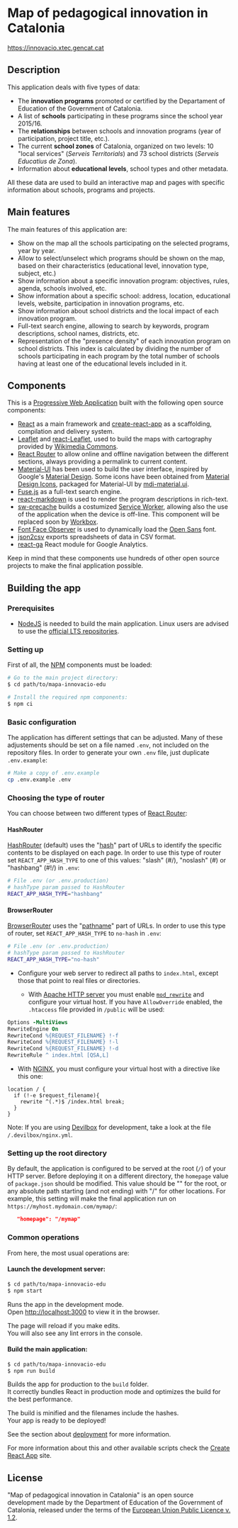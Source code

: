 # Map of pedagogical innovation in Catalonia

https://innovacio.xtec.gencat.cat


## Description
This application deals with five types of data:
- The __innovation programs__ promoted or certified by the Departament of Education of the Government of Catalonia.
- A list of __schools__ participating in these programs since the school year 2015/16.
- The __relationships__ between schools and innovation programs (year of participation, project title, etc.).
- The current __school zones__ of Catalonia, organized on two levels: 10 "local services" (_Serveis Territorials_) and 73 school districts (_Serveis Educatius de Zona_).
- Information about __educational levels__, school types and other metadata.

All these data are used to build an interactive map and pages with specific information about schools, programs and projects.

## Main features
The main features of this application are:
- Show on the map all the schools participating on the selected programs, year by year.
- Allow to select/unselect which programs should be shown on the map, based on their characteristics (educational level, innovation type, subject, etc.)
- Show information about a specific innovation program: objectives, rules, agenda, schools involved, etc.
- Show information about a specific school: address, location, educational levels, website, participation in innovation programs, etc.
- Show information about school districts and the local impact of each innovation program.
- Full-text search engine, allowing to search by keywords, program descriptions, school names, districts, etc.
- Representation of the "presence density" of each innovation program on school districts. This index is calculated by dividing the number of schools participating in each program by the total number of schools having at least one of the educational levels included in it.

## Components
This is a [Progressive Web Application](https://en.wikipedia.org/wiki/Progressive_web_applications) built with the following open source components:
- [React](https://reactjs.org/) as a main framework and [create-react-app](https://github.com/facebook/create-react-app) as a scaffolding, compilation and delivery system.
- [Leaflet](https://leafletjs.com/) and [react-Leaflet](https://react-leaflet.js.org/), used to build the maps with cartography provided by [Wikimedia Commons](https://commons.wikimedia.org/).
- [React Router](https://reacttraining.com/react-router/) to allow online and offline navigation between the different sections, always providing a permalink to current content.
- [Material-UI](https://material-ui.com/) has been used to build the user interface, inspired by Google's [Material Design](https://material.io/design/). Some icons have been obtained from [Material Design Icons](https://materialdesignicons.com/), packaged for Material-UI by [mdi-material.ui](https://github.com/TeamWertarbyte/mdi-material-ui).
- [Fuse.js](https://fusejs.io/) as a full-text search engine.
- [react-markdown](https://rexxars.github.io/react-markdown/) is used to render the program descriptions in rich-text.
- [sw-precache](https://github.com/GoogleChromeLabs/sw-precache) builds a costumized [Service Worker](https://developer.mozilla.org/en-US/docs/Web/API/Service_Worker_API), allowing also the use of the application when the device is off-line. This component will be replaced soon by [Workbox](https://developers.google.com/web/tools/workbox/).
- [Font Face Observer](https://github.com/bramstein/fontfaceobserver) is used to dynamically load the [Open Sans](https://fonts.google.com/specimen/Open+Sans) font.
- [json2csv](https://github.com/zemirco/json2csv) exports spreadsheets of data in CSV format.
- [react-ga](https://github.com/react-ga/react-ga) React module for Google Analytics.

Keep in mind that these components use hundreds of other open source projects to make the final application possible.

## Building the app

### Prerequisites

- [NodeJS](https://nodejs.org/) is needed to build the main application. Linux users are advised to use the [official LTS repositories](https://github.com/nodesource/distributions/blob/master/README.md).

### Setting up

First of all, the [NPM](https://www.npmjs.com/) components must be loaded:

```bash
# Go to the main project directory:
$ cd path/to/mapa-innovacio-edu

# Install the required npm components:
$ npm ci
```

### Basic configuration

The application has different settings that can be adjusted. Many of these adjustements should be set on a file named `.env`, not included on the repository files. In order to generate your own `.env` file, just duplicate `.env.example`:

```bash
# Make a copy of .env.example
cp .env.example .env
```

### Choosing the type of router
You can choose between two different types of [React Router](https://reacttraining.com/react-router/):

#### HashRouter

[HashRouter](https://reacttraining.com/react-router/web/api/HashRouter) (default) uses the "[hash](https://developer.mozilla.org/en-US/docs/Web/API/URL/hash)" part of URLs to identify the specific contents to be displayed on each page. In order to use this type of router set `REACT_APP_HASH_TYPE` to one of this values: "slash" (#/), "noslash" (#) or "hashbang" (#!/) in `.env`:

```bash
# File .env (or .env.production)
# hashType param passed to HashRouter
REACT_APP_HASH_TYPE="hashbang"
```

#### BrowserRouter
[BrowserRouter](https://reacttraining.com/react-router/web/api/BrowserRouter) uses the "[pathname](https://developer.mozilla.org/en-US/docs/Web/API/URL/pathname)" part of URLs. In order to use this type of router, set `REACT_APP_HASH_TYPE` to `no-hash` in `.env`:

```bash
# File .env (or .env.production)
# hashType param passed to HashRouter
REACT_APP_HASH_TYPE="no-hash"
```

- Configure your web server to redirect all paths to `index.html`, except those that point to real files or directories.

  - With [Apache HTTP server](https://httpd.apache.org/) you must enable [`mod_rewrite`](https://httpd.apache.org/docs/current/rewrite/) and configure your virtual host. If you have `AllowOverride` enabled, the `.htaccess` file provided in `/public` will be used:

```apache
Options -MultiViews
RewriteEngine On
RewriteCond %{REQUEST_FILENAME} !-f
RewriteCond %{REQUEST_FILENAME} !-l
RewriteCond %{REQUEST_FILENAME} !-d
RewriteRule ^ index.html [QSA,L]
```

  - With [NGINX](https://www.nginx.com/resources/wiki/), you must configure your virtual host with a directive like this one:

```nginx
location / {  
  if (!-e $request_filename){
    rewrite ^(.*)$ /index.html break;
  }
}
```

Note: If you are using [Devilbox](http://devilbox.org/) for development, take a look at the file `/.devilbox/nginx.yml`.


### Setting up the root directory

By default, the application is configured to be served at the root (`/`) of your HTTP server. Before deploying it on a different directory, the `homepage` value of `package.json` should be modified. This value should be "" for the root, or any absolute path starting (and not ending) with "/" for other locations. For example, this setting will make the final application run on `https://myhost.mydomain.com/mymap/`:

```json
   "homepage": "/mymap"
```

### Common operations

From here, the most usual operations are:

#### Launch the development server:
```bash
$ cd path/to/mapa-innovacio-edu
$ npm start
```
Runs the app in the development mode.<br>
Open [http://localhost:3000](http://localhost:3000) to view it in the browser.

The page will reload if you make edits.<br>
You will also see any lint errors in the console.

#### Build the main application:
```bash
$ cd path/to/mapa-innovacio-edu
$ npm run build
```
Builds the app for production to the `build` folder.<br>
It correctly bundles React in production mode and optimizes the build for the best performance.

The build is minified and the filenames include the hashes.<br>
Your app is ready to be deployed!

See the section about [deployment](https://facebook.github.io/create-react-app/docs/deployment) for more information.

For more information about this and other available scripts check the [Create React App](https://facebook.github.io/create-react-app/) site.

## License
"Map of pedagogical innovation in Catalonia" is an open source development made by the Department of Education of the Government of Catalonia, released under the terms of the [European Union Public Licence v. 1.2](https://eupl.eu/1.2/en/).
